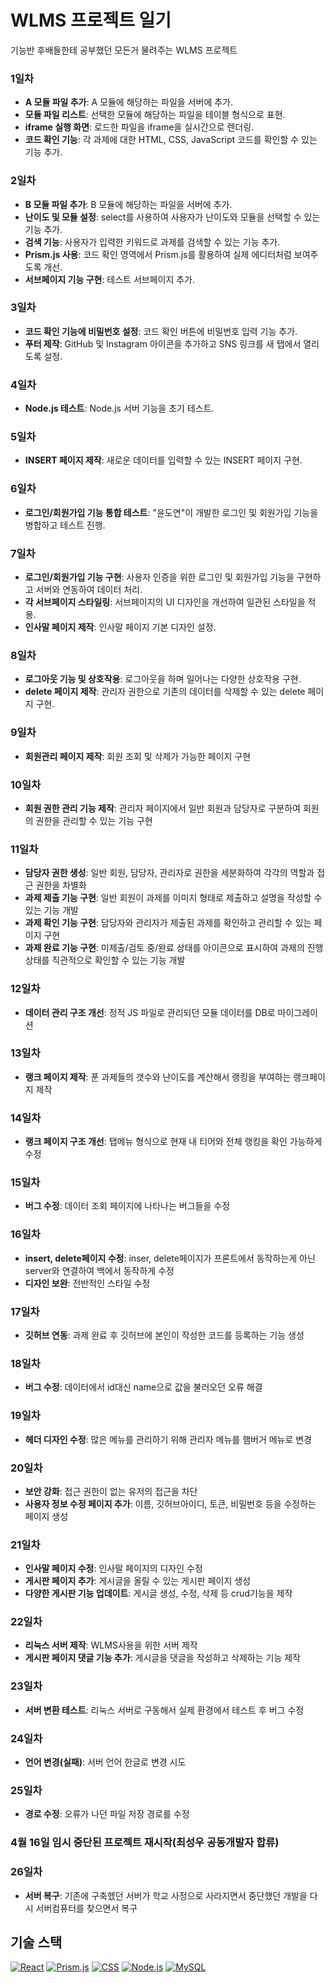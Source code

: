 # WLMS 프로젝트 일기

기능반 후배들한테 공부했던 모든거 물려주는 WLMS 프로젝트

### 1일차
- **A 모듈 파일 추가**: A 모듈에 해당하는 파일을 서버에 추가.
- **모듈 파일 리스트**: 선택한 모듈에 해당하는 파일을 테이블 형식으로 표현.
- **iframe 실행 화면**: 로드한 파일을 iframe을 실시간으로 렌더링.
- **코드 확인 기능**: 각 과제에 대한 HTML, CSS, JavaScript 코드를 확인할 수 있는 기능 추가.

### 2일차
- **B 모듈 파일 추가**: B 모듈에 해당하는 파일을 서버에 추가.
- **난이도 및 모듈 설정**: select를 사용하여 사용자가 난이도와 모듈을 선택할 수 있는 기능 추가.
- **검색 기능**: 사용자가 입력한 키워드로 과제를 검색할 수 있는 기능 추가.
- **Prism.js 사용**: 코드 확인 영역에서 Prism.js를 활용하여 실제 에디터처럼 보여주도록 개선.
- **서브페이지 기능 구현**: 테스트 서브페이지 추가.

### 3일차
- **코드 확인 기능에 비밀번호 설정**: 코드 확인 버튼에 비밀번호 입력 기능 추가.
- **푸터 제작**: GitHub 및 Instagram 아이콘을 추가하고 SNS 링크를 새 탭에서 열리도록 설정.

### 4일차
- **Node.js 테스트**: Node.js 서버 기능을 초기 테스트.

### 5일차
- **INSERT 페이지 제작**: 새로운 데이터를 입력할 수 있는 INSERT 페이지 구현.

### 6일차
- **로그인/회원가입 기능 통합 테스트**: "윤도연"이 개발한 로그인 및 회원가입 기능을 병합하고 테스트 진행.

### 7일차
- **로그인/회원가입 기능 구현**: 사용자 인증을 위한 로그인 및 회원가입 기능을 구현하고 서버와 연동하여 데이터 처리.
- **각 서브페이지 스타일링**: 서브페이지의 UI 디자인을 개선하여 일관된 스타일을 적용.
- **인사말 페이지 제작**: 인사말 페이지 기본 디자인 설정.

### 8일차
- **로그아웃 기능 및 상호작용**: 로그아웃을 하며 일어나는 다양한 상호작용 구현.
- **delete 페이지 제작**: 관리자 권한으로 기존의 데이터를 삭제할 수 있는 delete 페이지 구현.

### 9일차
- **회원관리 페이지 제작**: 회원 조회 및 삭제가 가능한 페이지 구현

### 10일차
- **회원 권한 관리 기능 제작**: 관리자 페이지에서 일반 회원과 담당자로 구분하여 회원의 권한을 관리할 수 있는 기능 구현

### 11일차
- **담당자 권한 생성**: 일반 회원, 담당자, 관리자로 권한을 세분화하여 각각의 역할과 접근 권한을 차별화
- **과제 제출 기능 구현**: 일반 회원이 과제를 이미지 형태로 제출하고 설명을 작성할 수 있는 기능 개발
- **과제 확인 기능 구현**: 담당자와 관리자가 제출된 과제를 확인하고 관리할 수 있는 페이지 구현
- **과제 완료 기능 구현**: 미제출/검토 중/완료 상태를 아이콘으로 표시하여 과제의 진행 상태를 직관적으로 확인할 수 있는 기능 개발

### 12일차
- **데이터 관리 구조 개선**: 정적 JS 파일로 관리되던 모듈 데이터를 DB로 마이그레이션

### 13일차
- **랭크 페이지 제작**: 푼 과제들의 갯수와 난이도를 계산해서 랭킹을 부여하는 랭크페이지 제작

### 14일차
- **랭크 페이지 구조 개선**: 탭메뉴 형식으로 현재 내 티어와 전체 랭킹을 확인 가능하게 수정

### 15일차
- **버그 수정**: 데이터 조회 페이지에 나타나는 버그들을 수정

### 16일차
- **insert, delete페이지 수정**: inser, delete페이지가 프론트에서 동작하는게 아닌 server와 연결하여 백에서 동작하게 수정
- **디자인 보완**: 전반적인 스타일 수정

### 17일차
- **깃허브 연동**: 과제 완료 후 깃허브에 본인이 작성한 코드를 등록하는 기능 생성

### 18일차
- **버그 수정**: 데이터에서 id대신 name으로 값을 불러오던 오류 해결

### 19일차
- **헤더 디자인 수정**: 많은 메뉴를 관리하기 위해 관리자 메뉴를 햄버거 메뉴로 변경

### 20일차
- **보안 강화**: 접근 권한이 없는 유저의 접근을 차단
- **사용자 정보 수정 페이지 추가**: 이름, 깃허브아이디, 토큰, 비밀번호 등을 수정하는 페이지 생성

### 21일차
- **인사말 페이지 수정**: 인사말 페이지의 디자인 수정
- **게시판 페이지 추가**: 게시글을 올릴 수 있는 게시판 페이지 생성
- **다양한 게시판 기능 업데이트**: 게시글 생성, 수정, 삭제 등 crud기능을 제작

### 22일차
- **리눅스 서버 제작**: WLMS사용을 위한 서버 제작
- **게시판 페이지 댓글 기능 추가**: 게시글을 댓글을 작성하고 삭제하는 기능 제작

### 23일차
- **서버 변환 테스트**: 리눅스 서버로 구동해서 실제 환경에서 테스트 후 버그 수정

### 24일차
- **언어 변경(실패)**: 서버 언어 한글로 변경 시도

### 25일차
- **경로 수정**: 오류가 나던 파일 저장 경로를 수정

### 4월 16일 임시 중단된 프로젝트 재시작(최성우 공동개발자 합류)
### 26일차 
- **서버 복구**: 기존에 구축헸던 서버가 학교 사정으로 사라지면서 중단했던 개발을 다시 서버컴퓨터를 찾으면서 복구

## 기술 스택
[![React](https://img.shields.io/badge/React-61DAFB?style=for-the-badge&logo=react&logoColor=black)](https://reactjs.org/)
[![Prism.js](https://img.shields.io/badge/Prism.js-2E3A44?style=for-the-badge&logo=prism&logoColor=white)](https://prismjs.com/)
[![CSS](https://img.shields.io/badge/CSS-1572B6?style=for-the-badge&logo=css3&logoColor=white)](https://www.w3schools.com/css/)
[![Node.js](https://img.shields.io/badge/Node.js-339933?style=for-the-badge&logo=node.js&logoColor=white)](https://nodejs.org/)
[![MySQL](https://img.shields.io/badge/MySQL-4479A1?style=for-the-badge&logo=mysql&logoColor=white)](https://www.mysql.com/)
